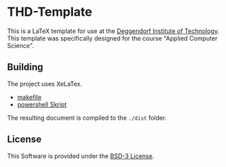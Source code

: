 # THD-Template

This is a LaTeX template for use at the [Deggendorf Institute of Technology](https://th-deg.de).
This template was specifically designed for the course "Applied Computer Science".

## Building

The project uses XeLaTex.

- [makefile](makefile)
- [powershell Skript](make.ps1)

The resulting document is compiled to the `./dist` folder.

## License

This Software is provided under the [BSD-3 License](LICENSE.md).
